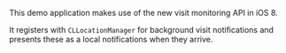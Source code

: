 This demo application makes use of the new visit monitoring API in iOS 8.

It registers with `CLLocationManager` for background visit notifications and presents these as a local notifications when they arrive.

